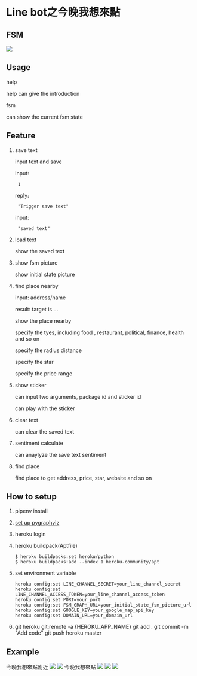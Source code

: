 # Line bot之今晚我想來點

## FSM
<img src="https://i.imgur.com/v0TGg07.png">

## Usage
	
help

help can give the introduction

fsm 

can show the current fsm state


## Feature
1. save text
	
	input text and save


	input:

		1

	reply:

		"Trigger save text"

	input:

		"saved text"


2. load text 
	
	show the saved text
3. show fsm picture
	
	show initial state picture
4. find place nearby

	
	input:
		address/name

	result:
		target is
		...

	
	show the place nearby 
	 
	 specify the tyes, including food , restaurant, political, finance, health and so on

	specify the radius distance 

	specify the star 

	specify the price range
	 
5. show sticker

	can input two arguments, package id and sticker id

	can play with the sticker

6. clear text

	can clear the saved text

7. sentiment calculate

	can anaylyze the save text sentiment

8. find place

	find place to get address, price, star, website and so on

## How to setup
1. pipenv install 
2. [set up pygraphviz](https://www.jianshu.com/p/a3da7ecc5303)
3. heroku login
4. heroku buildpack(Aptfile)
	```
	$ heroku buildpacks:set heroku/python
	$ heroku buildpacks:add --index 1 heroku-community/apt
	```

5. set environment variable
	```
	heroku config:set LINE_CHANNEL_SECRET=your_line_channel_secret
	heroku config:set LINE_CHANNEL_ACCESS_TOKEN=your_line_channel_access_token
	heroku config:set PORT=your_port
	heroku config:set FSM_GRAPH_URL=your_initial_state_fsm_picture_url
	heroku config:set GOOGLE_KEY=your_google_map_api_key
	heroku config:set DOMAIN_URL=your_domain_url
	```
6. git 
	heroku git:remote -a {HEROKU_APP_NAME}
	git add .
	git commit -m "Add code"
	git push heroku master


## Example
今晚我想來點附近
<img src="https://i.imgur.com/eooEM55.jpg">
<img src="https://i.imgur.com/hQF2d3G.jpg">
今晚我想來點
<img src="https://i.imgur.com/tzWeUho.jpg">
<img src="https://i.imgur.com/6W6K4Mg.jpg">
<img src="https://i.imgur.com/fDV3VPF.jpg">
